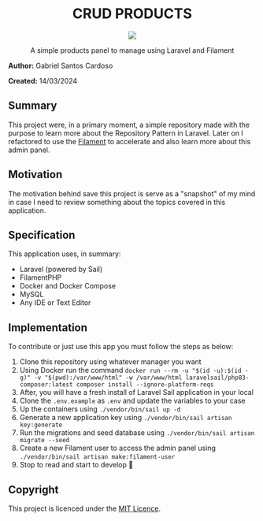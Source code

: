 <div align="center">
  <h1>CRUD PRODUCTS</h1>

  <img src="https://skills.thijs.gg/icons?i=laravel,docker,mysql,vscode,github,markdown" />

  <p>A simple products panel to manage using Laravel and Filament</p>
</div>

**Author:** Gabriel Santos Cardoso

**Created:** 14/03/2024

## Summary

This project were, in a primary moment, a simple repository made with the purpose to learn more about the Repository Pattern in Laravel. Later on I refactored to use the [Filament](https://filamentphp.com/) to accelerate and also learn more about this admin panel.

## Motivation

The motivation behind save this project is serve as a "snapshot" of my mind in case I need to review something about the topics covered in this application.

## Specification

This application uses, in summary:

- Laravel (powered by Sail)
- FilamentPHP
- Docker and Docker Compose
- MySQL
- Any IDE or Text Editor

## Implementation

To contribute or just use this app you must follow the steps as below:

1. Clone this repository using whatever manager you want
2. Using Docker run the command `docker run --rm -u "$(id -u):$(id -g)" -v "$(pwd):/var/www/html" -w /var/www/html laravelsail/php83-composer:latest composer install --ignore-platform-reqs`
3. After, you will have a fresh install of Laravel Sail application in your local
4. Clone the `.env.example` as `.env` and update the variables to your case
5. Up the containers using `./vendor/bin/sail up -d`
6. Generate a new application key using `./vendor/bin/sail artisan key:generate`
7. Run the migrations and seed database using `./vendor/bin/sail artisan migrate --seed`
8. Create a new Filament user to access the admin panel using `./vendor/bin/sail artisan make:filament-user`
9. Stop to read and start to develop 🤡

## Copyright

This project is licenced under the [MIT Licence](LICENSE).
